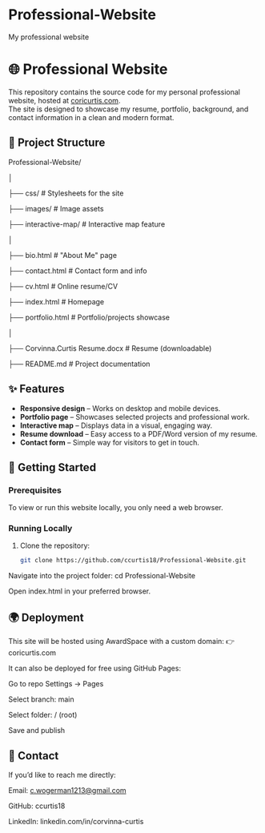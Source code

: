 # Professional-Website
My professional website


# 🌐 Professional Website

This repository contains the source code for my personal professional website, hosted at [coricurtis.com](http://coricurtis.com).  
The site is designed to showcase my resume, portfolio, background, and contact information in a clean and modern format.


## 📂 Project Structure
Professional-Website/

│

├── css/ # Stylesheets for the site

├── images/ # Image assets

├── interactive-map/ # Interactive map feature

│

├── bio.html # "About Me" page

├── contact.html # Contact form and info

├── cv.html # Online resume/CV

├── index.html # Homepage

├── portfolio.html # Portfolio/projects showcase

│

├── Corvinna.Curtis Resume.docx # Resume (downloadable)

├── README.md # Project documentation

## ✨ Features

- **Responsive design** – Works on desktop and mobile devices.
- **Portfolio page** – Showcases selected projects and professional work.
- **Interactive map** – Displays data in a visual, engaging way.
- **Resume download** – Easy access to a PDF/Word version of my resume.
- **Contact form** – Simple way for visitors to get in touch.

## 🚀 Getting Started

### Prerequisites
To view or run this website locally, you only need a web browser.

### Running Locally
1. Clone the repository:
   ```bash
   git clone https://github.com/ccurtis18/Professional-Website.git

Navigate into the project folder: cd Professional-Website

Open index.html in your preferred browser.

## 🌍 Deployment
This site will be hosted using AwardSpace with a custom domain:
👉 coricurtis.com

It can also be deployed for free using GitHub Pages:

Go to repo Settings → Pages

Select branch: main

Select folder: / (root)

Save and publish

## 📧 Contact

If you’d like to reach me directly:

Email: c.wogerman1213@gmail.com

GitHub: ccurtis18

LinkedIn: linkedin.com/in/corvinna-curtis
